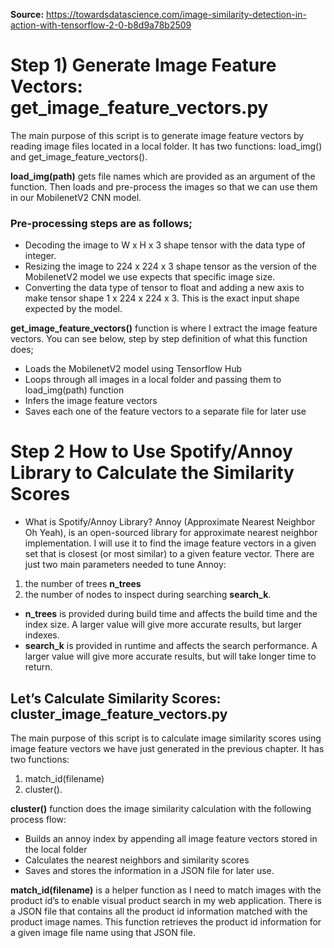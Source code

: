 
**Source:** https://towardsdatascience.com/image-similarity-detection-in-action-with-tensorflow-2-0-b8d9a78b2509 

# Step 1) Generate Image Feature Vectors: get_image_feature_vectors.py
The main purpose of this script is to generate image feature vectors by reading image files located in a local folder. It has two functions: load_img() and get_image_feature_vectors().

**load_img(path)** gets file names which are provided as an argument of the function. Then loads and pre-process the images so that we can use them in our MobilenetV2 CNN model.

### Pre-processing steps are as follows;

- Decoding the image to W x H x 3 shape tensor with the data type of integer.
- Resizing the image to 224 x 224 x 3 shape tensor as the version of the MobilenetV2 model we use expects that specific image size.
- Converting the data type of tensor to float and adding a new axis to make tensor shape 1 x 224 x 224 x 3. This is the exact input shape expected by the model.

**get_image_feature_vectors()** function is where I extract the image feature vectors. You can see below, step by step definition of what this function does;

- Loads the MobilenetV2 model using Tensorflow Hub
- Loops through all images in a local folder and passing them to load_img(path) function
- Infers the image feature vectors
- Saves each one of the feature vectors to a separate file for later use

# Step 2 How to Use Spotify/Annoy Library to Calculate the Similarity Scores
- What is Spotify/Annoy Library?
Annoy (Approximate Nearest Neighbor Oh Yeah), is an open-sourced library for approximate nearest neighbor implementation. I will use it to find the image feature vectors in a given set that is closest (or most similar) to a given feature vector. There are just two main parameters needed to tune Annoy: 
1. the number of trees **n_trees**
2. the number of nodes to inspect during searching **search_k**.

- **n_trees** is provided during build time and affects the build time and the index size. A larger value will give more accurate results, but larger indexes.
- **search_k** is provided in runtime and affects the search performance. A larger value will give more accurate results, but will take longer time to return.

## Let’s Calculate Similarity Scores: cluster_image_feature_vectors.py
The main purpose of this script is to calculate image similarity scores using image feature vectors we have just generated in the previous chapter. It has two functions: 
1. match_id(filename)
2. cluster().

**cluster()** function does the image similarity calculation with the following process flow:
- Builds an annoy index by appending all image feature vectors stored in the local folder
- Calculates the nearest neighbors and similarity scores
- Saves and stores the information in a JSON file for later use.

**match_id(filename)** is a helper function as I need to match images with the product id’s to enable visual product search in my web application. There is a JSON file that contains all the product id information matched with the product image names. This function retrieves the product id information for a given image file name using that JSON file.